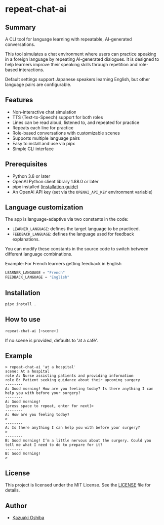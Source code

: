# repeat-chat-ai

## Summary

A CLI tool for language learning with repeatable, AI-generated conversations.

This tool simulates a chat environment where users can practice speaking in a foreign language by repeating AI-generated dialogues. It is designed to help learners improve their speaking skills through repetition and role-based interactions.

Default settings support Japanese speakers learning English, but other language pairs are configurable.

## Features

- Non-interactive chat simulation
- TTS (Text-to-Speech) support for both roles
- Lines can be read aloud, listened to, and repeated for practice
- Repeats each line for practice
- Role-based conversations with customizable scenes
- Supports multiple language pairs
- Easy to install and use via pipx
- Simple CLI interface

## Prerequisites

- Python 3.8 or later
- OpenAI Python client library 1.88.0 or later
- pipx installed ([installation guide](https://pipxproject.github.io/pipx/installation/))
- An OpenAI API key (set via the `OPENAI_API_KEY` environment variable)

## Language customization

The app is language-adaptive via two constants in the code:

- `LEARNER_LANGUAGE`: defines the target language to be practiced.
- `FEEDBACK_LANGUAGE`: defines the language used for feedback explanations.

You can modify these constants in the source code to switch between different language combinations.

Example: For French learners getting feedback in English
```python
LEARNER_LANGUAGE = "French"
FEEDBACK_LANGUAGE = "English"
```

## Installation

```bash
pipx install .
```

## How to use

```bash
repeat-chat-ai [<scene>]
```
If no scene is provided, defaults to 'at a café'.

## Example

```terminal
> repeat-chat-ai 'at a hospital'
scene: At a hospital
role A: Nurse assisting patients and providing information
role B: Patient seeking guidance about their upcoming surgery
--------
A: Good morning! How are you feeling today? Is there anything I can help you with before your surgery?
--------
A: Good morning!
[press space to repeat, enter for next]>
--------
A: How are you feeling today?
>
--------
A: Is there anything I can help you with before your surgery?
>
--------
B: Good morning! I’m a little nervous about the surgery. Could you tell me what I need to do to prepare for it?
--------
B: Good morning!
>
```

## License

This project is licensed under the MIT License.
See the [LICENSE](LICENSE) file for details.

## Author

- [Kazuaki Oshiba](https://github.com/kazusanto)
